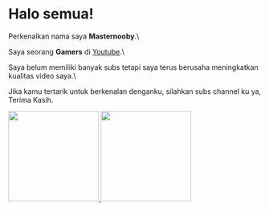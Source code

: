 # Halo semua! 

Perkenalkan nama saya **Masternooby**.\

Saya seorang **Gamers** di [Youtube](https://).\

Saya belum memiliki banyak subs tetapi saya terus berusaha meningkatkan kualitas video saya.\

Jika kamu tertarik untuk berkenalan denganku, silahkan subs channel ku ya, Terima Kasih.

<p align="left">
<a href="https://github.com/masternooby">
  <img height="180em" src="https://github-readme-stats-eight-theta.vercel.app/api?username=gilangadhan&show_icons=true&theme=algolia&include_all_commits=true&count_private=true"/>
  <img height="180em" src="https://github-readme-stats-eight-theta.vercel.app/api/top-langs/?username=gilangadhan&layout=compact&langs_count=8&theme=algolia"/>
</a>
</p>
